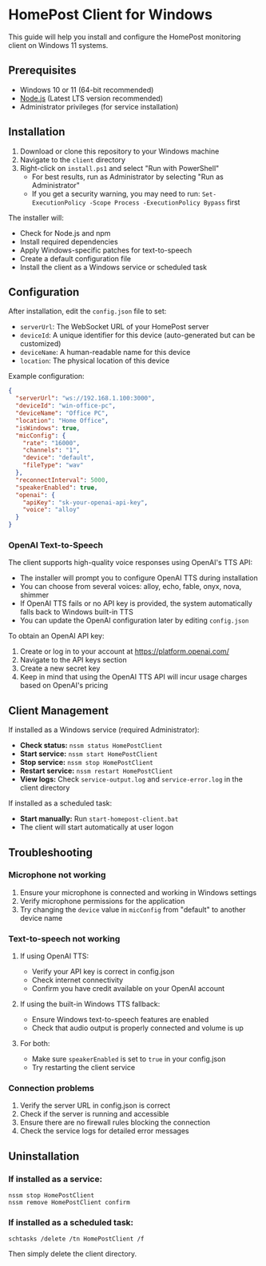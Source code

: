 # HomePost Client for Windows

This guide will help you install and configure the HomePost monitoring client on Windows 11 systems.

## Prerequisites

- Windows 10 or 11 (64-bit recommended)
- [Node.js](https://nodejs.org/) (Latest LTS version recommended)
- Administrator privileges (for service installation)

## Installation

1. Download or clone this repository to your Windows machine
2. Navigate to the `client` directory
3. Right-click on `install.ps1` and select "Run with PowerShell"
   - For best results, run as Administrator by selecting "Run as Administrator"
   - If you get a security warning, you may need to run: `Set-ExecutionPolicy -Scope Process -ExecutionPolicy Bypass` first

The installer will:
- Check for Node.js and npm
- Install required dependencies
- Apply Windows-specific patches for text-to-speech
- Create a default configuration file
- Install the client as a Windows service or scheduled task

## Configuration

After installation, edit the `config.json` file to set:

- `serverUrl`: The WebSocket URL of your HomePost server
- `deviceId`: A unique identifier for this device (auto-generated but can be customized)
- `deviceName`: A human-readable name for this device
- `location`: The physical location of this device

Example configuration:
```json
{
  "serverUrl": "ws://192.168.1.100:3000",
  "deviceId": "win-office-pc",
  "deviceName": "Office PC",
  "location": "Home Office",
  "isWindows": true,
  "micConfig": {
    "rate": "16000",
    "channels": "1",
    "device": "default",
    "fileType": "wav"
  },
  "reconnectInterval": 5000,
  "speakerEnabled": true,
  "openai": {
    "apiKey": "sk-your-openai-api-key",
    "voice": "alloy"
  }
}
```

### OpenAI Text-to-Speech

The client supports high-quality voice responses using OpenAI's TTS API:

- The installer will prompt you to configure OpenAI TTS during installation
- You can choose from several voices: alloy, echo, fable, onyx, nova, shimmer
- If OpenAI TTS fails or no API key is provided, the system automatically falls back to Windows built-in TTS
- You can update the OpenAI configuration later by editing `config.json`

To obtain an OpenAI API key:
1. Create or log in to your account at https://platform.openai.com/
2. Navigate to the API keys section
3. Create a new secret key
4. Keep in mind that using the OpenAI TTS API will incur usage charges based on OpenAI's pricing

## Client Management

If installed as a Windows service (required Administrator):
- **Check status:** `nssm status HomePostClient`
- **Start service:** `nssm start HomePostClient`
- **Stop service:** `nssm stop HomePostClient`
- **Restart service:** `nssm restart HomePostClient`
- **View logs:** Check `service-output.log` and `service-error.log` in the client directory

If installed as a scheduled task:
- **Start manually:** Run `start-homepost-client.bat`
- The client will start automatically at user logon

## Troubleshooting

### Microphone not working

1. Ensure your microphone is connected and working in Windows settings
2. Verify microphone permissions for the application
3. Try changing the `device` value in `micConfig` from "default" to another device name

### Text-to-speech not working

1. If using OpenAI TTS:
   - Verify your API key is correct in config.json
   - Check internet connectivity
   - Confirm you have credit available on your OpenAI account
   
2. If using the built-in Windows TTS fallback:
   - Ensure Windows text-to-speech features are enabled
   - Check that audio output is properly connected and volume is up
   
3. For both:
   - Make sure `speakerEnabled` is set to `true` in your config.json
   - Try restarting the client service

### Connection problems

1. Verify the server URL in config.json is correct
2. Check if the server is running and accessible
3. Ensure there are no firewall rules blocking the connection
4. Check the service logs for detailed error messages

## Uninstallation

### If installed as a service:
```
nssm stop HomePostClient
nssm remove HomePostClient confirm
```

### If installed as a scheduled task:
```
schtasks /delete /tn HomePostClient /f
```

Then simply delete the client directory.
